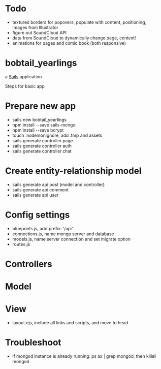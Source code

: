 Todo
====

* textured borders for popovers, populate with content, positioning, images from Illustrator
* figure out SoundCloud API
* data from SoundCloud to dynamically change page, content!
* animations for pages and comic book (both responsive)

# bobtail_yearlings

a [Sails](http://sailsjs.org) application

Steps for basic app

Prepare new app
===============
* sails new bobtail_yearlings
* npm install --save sails-mongo
* npm install --save bcrypt
* touch .nodemonignore, add .tmp and assets
* sails generate controller page
* sails generate controller auth
* sails generate controller chat

Create entity-relationship model
================================
* sails generate api post (model and controller)
* sails generate api comment
* sails generate api user

Config settings
===============
* blueprints.js, add prefix: '/api'
* connections.js, name mongo server and database
* models.js, name server connection and set migrate option
* routes.js

Controllers
===========

Model
=====

View
====
* layout.ejs, include all links and scripts, and move to head

Troubleshoot
============
* if mongod instance is already running: ps ax | grep mongod, then killall mongod
